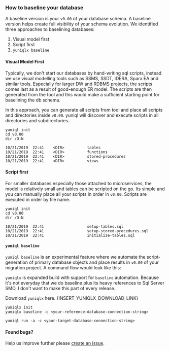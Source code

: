 ### How to baseline your database

A baseline version is your `v0.00` of your database schema. A baseline version helps create full visibility of your schema evolution. We identified three approaches to baselining databases:
1. Visual model first
2. Script first
3. `yuniqlx baseline`

#### Visual Model First
Typically, we don't start our databases by hand-writing sql scripts, instead we use visual modelling tools such as SSMS, SSDT, IDERA, Sparx EA and similar tools. Especially for larger DW and RDBMS projects, the scripts comes last as a result of good-enough ER model. The scripts are then generated from the tool and this would make a sufficient starting point for baselining the db schema.

In this approach, you can generate all scripts from tool and place all scripts and directories inside `v0.00`. yuniql will discover and execute scripts in all directories and subdirectories.

```
yuniql init
cd v0.00
dir /O:N

10/21/2019  22:41    <DIR>          tables
10/21/2019  22:41    <DIR>          functions
10/21/2019  22:41    <DIR>          stored-procedures
10/21/2019  22:41    <DIR>          views
```

#### Script first
For smaller databases especially those attached to microservices, the model is relatively small and tables can be scripted on the go. Its simple and you can manually place all your scripts in order in `v0.00`. Scripts are executed in order by file name.

```
yuniql init
cd v0.00
dir /O:N

10/21/2019  22:41                   setup-tables.sql
10/21/2019  22:41                   setup-stored-procedures.sql
10/21/2019  22:41                   initialize-tables.sql
```

#### `yuniql baseline`

`yuniql baseline` is an experimental feature where we automate the script-generation of primary database objects and place results in `v0.00` of your migration project. A command flow would look like this:

`yuniqlx` is expanded build with support for `baseline` automation. Because it's not everyday that we do baseline plus its heavy references to Sql Server SMO, I don't want to make this part of every release.

Download `yuniqlx` here.
{INSERT_YUNIQLX_DOWNLOAD_LINK}

```
yuniqlx init
yuniqlx baseline -c <your-reference-database-connection-string>

yuniql run -a -c <your-target-database-connection-string>
```

#### Found bugs?

Help us improve further please [create an issue](https://github.com/rdagumampan/yuniql/issues/new).
